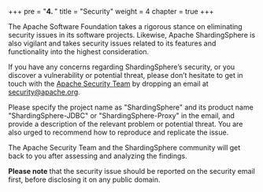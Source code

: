+++
pre = "<b>4. </b>"
title = "Security"
weight = 4
chapter = true
+++

The Apache Software Foundation takes a rigorous stance on eliminating security issues in its software projects. 
Likewise, Apache ShardingSphere is also vigilant and takes security issues related to its features and functionality into the highest consideration.

If you have any concerns regarding ShardingSphere’s security, or you discover a vulnerability or potential threat, please don’t hesitate to get in touch with the [Apache Security Team](http://www.apache.org/security/) by dropping an email at [security@apache.org](mailto:security@apache.org). 

Please specify the project name as "ShardingSphere" and its product name "ShardingSphere-JDBC" or "ShardingSphere-Proxy" in the email, and provide a description of the relevant problem or potential threat.
You are also urged to recommend how to reproduce and replicate the issue. 

The Apache Security Team and the ShardingSphere community will get back to you after assessing and analyzing the findings.

**Please note** that the security issue should be reported on the security email first, before disclosing it on any public domain.
